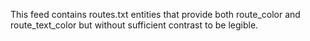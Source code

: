 This feed contains routes.txt entities that provide both route_color and route_text_color but without sufficient contrast to be legible.